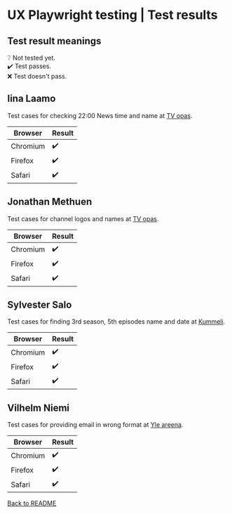 # UX Playwright testing | Test results

## Test result meanings

❔ Not tested yet.\
✔️ Test passes.\
❌ Test doesn't pass.

## Iina Laamo
Test cases for checking 22:00 News time and name at
[TV opas](https://areena.yle.fi/tv/opas).

Browser  | Result
---------|-------
Chromium | ✔️
Firefox  | ✔️
Safari   | ✔️

## Jonathan Methuen
Test cases for channel logos and names at
[TV opas](https://areena.yle.fi/tv/opas).

Browser  | Result
---------|-------
Chromium | ✔️
Firefox  | ✔️
Safari   | ✔️

## Sylvester Salo
Test cases for finding 3rd season, 5th episodes name and date at
[Kummeli](https://areena.yle.fi/1-3339547).

Browser  | Result
---------|-------
Chromium | ✔️
Firefox  | ✔️
Safari   | ✔️

## Vilhelm Niemi
Test cases for providing email in wrong format at
[Yle areena](https://areena.yle.fi/tv).

Browser  | Result
---------|-------
Chromium | ✔️
Firefox  | ✔️
Safari   | ✔️

[Back to README](./README.md)
